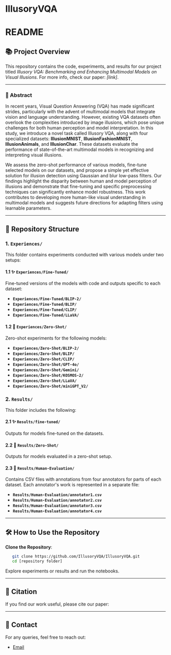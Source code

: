 # IllusoryVQA

# README

## 📚 Project Overview

This repository contains the code, experiments, and results for our project titled *Illusory VQA: Benchmarking and Enhancing Multimodal Models on Visual Illusions*. For more info, check our paper: *[link]*. 

---

### 🎨 Abstract
In recent years, Visual Question Answering (VQA) has made significant strides, particularly with the advent of multimodal models that integrate vision and language understanding. However, existing VQA datasets often overlook the complexities introduced by image illusions, which pose unique challenges for both human perception and model interpretation. In this study, we introduce a novel task called Illusory VQA, along with four specialized datasets: **IllusionMNIST**, **IllusionFashionMNIST**, **IllusionAnimals**, and **IllusionChar**. These datasets evaluate the performance of state-of-the-art multimodal models in recognizing and interpreting visual illusions. 

We assess the zero-shot performance of various models, fine-tune selected models on our datasets, and propose a simple yet effective solution for illusion detection using Gaussian and blur low-pass filters. Our findings highlight the disparity between human and model perception of illusions and demonstrate that fine-tuning and specific preprocessing techniques can significantly enhance model robustness. This work contributes to developing more human-like visual understanding in multimodal models and suggests future directions for adapting filters using learnable parameters.

---

## 📂 Repository Structure

### **1. `Experiences/`**
This folder contains experiments conducted with various models under two setups:

#### **1.1 ✨ `Experiences/Fine-Tuned/`**
Fine-tuned versions of the models with code and outputs specific to each dataset:
- **`Experiences/Fine-Tuned/BLIP-2/`**
- **`Experiences/Fine-Tuned/BLIP/`**
- **`Experiences/Fine-Tuned/CLIP/`**
- **`Experiences/Fine-Tuned/LLaVA/`**

#### **1.2 🚀 `Experiences/Zero-Shot/`**
Zero-shot experiments for the following models:
- **`Experiences/Zero-Shot/BLIP-2/`**
- **`Experiences/Zero-Shot/BLIP/`**
- **`Experiences/Zero-Shot/CLIP/`**
- **`Experiences/Zero-Shot/GPT-4o/`**
- **`Experiences/Zero-Shot/Gemini/`**
- **`Experiences/Zero-Shot/KOSMOS-2/`**
- **`Experiences/Zero-Shot/LLaVA/`**
- **`Experiences/Zero-Shot/miniGPT_V2/`**

### **2. `Results/`**
This folder includes the following:

#### **2.1 ✨ `Results/fine-tuned/`**
Outputs for models fine-tuned on the datasets.

#### **2.2 🚀 `Results/Zero-Shot/`**
Outputs for models evaluated in a zero-shot setup.

#### **2.3 👥 `Results/Human-Evaluation/`**
Contains CSV files with annotations from four annotators for parts of each dataset. Each annotator's work is represented in a separate file:
- **`Results/Human-Evaluation/annotator1.csv`**
- **`Results/Human-Evaluation/annotator2.csv`**
- **`Results/Human-Evaluation/annotator3.csv`**
- **`Results/Human-Evaluation/annotator4.csv`**

---

## 🛠️ How to Use the Repository

**Clone the Repository**:
```bash
   git clone https://github.com/IllusoryVQA/IllusoryVQA.git
   cd [repository folder]
```
Explore experiments or results and run the notebooks.

---

## 📖 Citation
If you find our work useful, please cite our paper:

---

## 📩 Contact
For any queries, feel free to reach out:

- [Email](mailto:hoorieh95@gmail.com)

